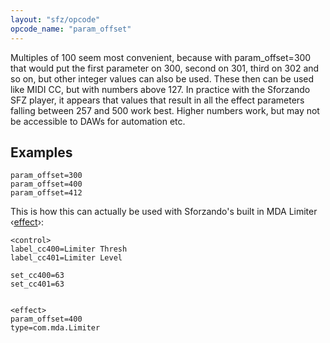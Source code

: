 ```yaml
---
layout: "sfz/opcode"
opcode_name: "param_offset"
---
```

Multiples of 100 seem most convenient, because with param_offset=300 that would
put the first parameter on 300, second on 301, third on 302 and so on, but other
integer values can also be used. These then can be used like MIDI CC, but with
numbers above 127. In practice with the Sforzando SFZ player, it appears that
values that result in all the effect parameters falling between 257 and 500 work
best. Higher numbers work, but may not be accessible to DAWs for automation etc.

## Examples

```
param_offset=300
param_offset=400
param_offset=412
```

This is how this can actually be used with Sforzando's built in
MDA Limiter ‹[effect](/headers/effect)›:

```
<control>
label_cc400=Limiter Thresh
label_cc401=Limiter Level

set_cc400=63
set_cc401=63


<effect>
param_offset=400
type=com.mda.Limiter
```
